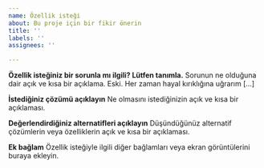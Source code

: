 ```yaml
---
name: Özellik isteği
about: Bu proje için bir fikir önerin
title: ''
labels: ''
assignees: ''

---
```


**Özellik isteğiniz bir sorunla mı ilgili? Lütfen tanımla.**
Sorunun ne olduğuna dair açık ve kısa bir açıklama. Eski. Her zaman hayal kırıklığına uğrarım [...]

**İstediğiniz çözümü açıklayın**
Ne olmasını istediğinizin açık ve kısa bir açıklaması.

**Değerlendirdiğiniz alternatifleri açıklayın**
Düşündüğünüz alternatif çözümlerin veya özelliklerin açık ve kısa bir açıklaması.

**Ek bağlam**
Özellik isteğiyle ilgili diğer bağlamları veya ekran görüntülerini buraya ekleyin.

